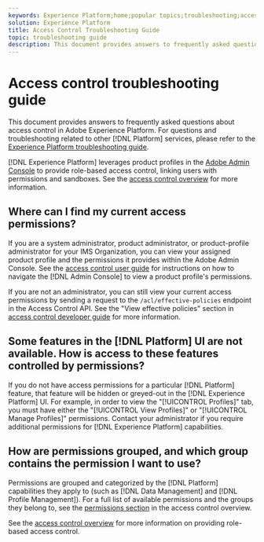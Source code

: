 ```yaml
---
keywords: Experience Platform;home;popular topics;troubleshooting;access control
solution: Experience Platform
title: Access Control Troubleshooting Guide
topic: troubleshooting guide
description: This document provides answers to frequently asked questions about access control in Adobe Experience Platform.
---
```


# Access control troubleshooting guide

This document provides answers to frequently asked questions about access control in Adobe Experience Platform. For questions and troubleshooting related to other [!DNL Platform] services, please refer to the [Experience Platform troubleshooting guide](../landing/troubleshooting.md).

[!DNL Experience Platform] leverages product profiles in the [Adobe Admin Console](http://adminconsole.adobe.com) to provide role-based access control, linking users with permissions and sandboxes.  See the [access control overview](home.md) for more information.

## Where can I find my current access permissions?

If you are a system administrator, product administrator, or product-profile administrator for your IMS Organization, you can view your assigned product profile and the permissions it provides within the Adobe Admin Console. See the [access control user guide](./ui/overview.md) for instructions on how to navigate the [!DNL Admin Console] to view a product profile's permissions.

If you are not an administrator, you can still view your current access permissions by sending a request to the `/acl/effective-policies` endpoint in the Access Control API. See the "View effective policies" section in [access control developer guide](./api/effective-policies.md) for more information.

## Some features in the [!DNL Platform] UI are not available. How is access to these features controlled by permissions?

If you do not have access permissions for a particular [!DNL Platform] feature, that feature will be hidden or greyed-out in the [!DNL Experience Platform] UI. For example, in order to view the "[!UICONTROL Profiles]" tab, you must have either the "[!UICONTROL View Profiles]" or "[!UICONTROL Manage Profiles]" permissions. Contact your administrator if you require additional permissions for [!DNL Experience Platform] capabilities.

## How are permissions grouped, and which group contains the permission I want to use?

Permissions are grouped and categorized by the [!DNL Platform] capabilities they apply to (such as [!DNL Data Management] and [!DNL Profile Management]). For a full list of available permissions and the groups they belong to, see the [permissions section](home.md#permissions) in the access control overview.

See the [access control overview](home.md) for more information on providing role-based access control.